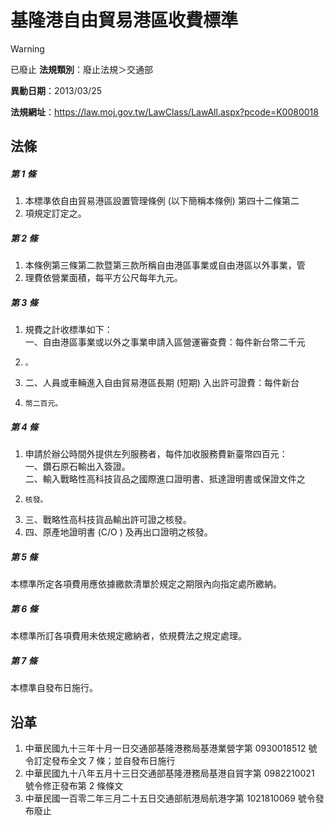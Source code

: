 # 基隆港自由貿易港區收費標準


> [!WARNING]
> 已廢止
**法規類別**：廢止法規＞交通部

**異動日期**：2013/03/25  

**法規網址**：https://law.moj.gov.tw/LawClass/LawAll.aspx?pcode=K0080018



## 法條
##### 第 1 條
1. 本標準依自由貿易港區設置管理條例 (以下簡稱本條例) 第四十二條第二
1. 項規定訂定之。

##### 第 2 條
1. 本條例第三條第二款暨第三款所稱自由港區事業或自由港區以外事業，管
1. 理費依營業面積，每平方公尺每年九元。

##### 第 3 條
1. 規費之計收標準如下：  
一、自由港區事業或以外之事業申請入區營運審查費：每件新台幣二千元
1.     。
1. 二、人員或車輛進入自由貿易港區長期 (短期) 入出許可證費：每件新台
1.     幣二百元。

##### 第 4 條
1. 申請於辦公時間外提供左列服務者，每件加收服務費新臺幣四百元：  
一、鑽石原石輸出入簽證。  
二、輸入戰略性高科技貨品之國際進口證明書、抵達證明書或保證文件之
1.     核發。
1. 三、戰略性高科技貨品輸出許可證之核發。
1. 四、原產地證明書 (C/O ) 及再出口證明之核發。

##### 第 5 條
本標準所定各項費用應依據繳款清單於規定之期限內向指定處所繳納。

##### 第 6 條
本標準所訂各項費用未依規定繳納者，依規費法之規定處理。

##### 第 7 條
本標準自發布日施行。

## 沿革
1. 中華民國九十三年十月一日交通部基隆港務局基港業營字第 0930018512 號令訂定發布全文 7  條；並自發布日施行
1. 中華民國九十八年五月十三日交通部基隆港務局基港自貿字第 0982210021 號令修正發布第 2  條條文
1. 中華民國一百零二年三月二十五日交通部航港局航港字第 1021810069 號令發布廢止
